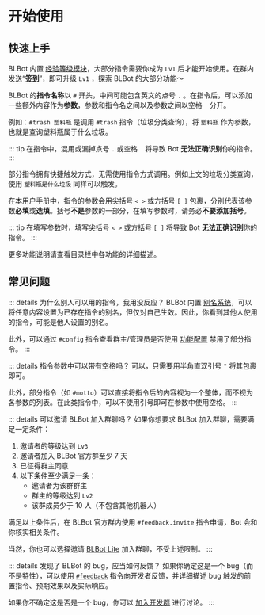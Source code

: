 # 开始使用

## 快速上手

BLBot 内置 [经验等级模块](./exp)，大部分指令需要你成为 `Lv1` 后才能开始使用。在群内发送“**签到**”，即可升级 `Lv1` ，探索 BLBot 的大部分功能～

BLBot 的**指令名称**以 `#` 开头，中间可能包含英文的点号 `.` 。在指令后，可以添加一些额外内容作为**参数**，参数和指令名之间以及参数之间以空格 ` ` 分开。

例如：`#trash 塑料瓶` 是调用 `#trash` 指令（垃圾分类查询），将 `塑料瓶` 作为参数，也就是查询塑料瓶属于什么垃圾。

::: tip
在指令中，混用或漏掉点号 `.` 或空格 ` ` 将导致 Bot **无法正确识别**你的指令。
:::

部分指令拥有快捷触发方式，无需使用指令方式调用。例如上文的垃圾分类查询，使用 `塑料瓶是什么垃圾` 同样可以触发。

在本用户手册中，指令的参数会用尖括号 `< >` 或方括号 `[ ]` 包裹，分别代表该参数**必填**或**选填**。括号**不是**参数的一部分，在填写参数时，请务必**不要添加括号**。

::: tip
在填写参数时，填写尖括号 `< >` 或方括号 `[ ]` 将导致 Bot **无法正确识别**你的指令。
:::

更多功能说明请查看目录栏中各功能的详细描述。

## 常见问题

::: details 为什么别人可以用的指令，我用没反应？
BLBot 内置 [别名系统](./alias)，可以将任意内容设置为已存在指令的别名，但仅对自己生效。因此，你看到其他人使用的指令，可能是他人设置的别名。

此外，可以通过 `#config` 指令查看群主/管理员是否使用 [功能配置](./config) 禁用了部分指令。
:::

::: details 指令参数中可以带有空格吗？
可以，只需要用半角直双引号 `"` 将其包裹即可。

此外，部分指令（如 `#motto`）可以直接将指令后的内容视为一个整体，而不视为各参数的列表。在此类指令中，可以不使用引号即可在参数中使用空格。
:::

::: details 可以邀请 BLBot 加入群聊吗？
如果你想要求 BLBot 加入群聊，需要满足一定条件：

1. 邀请者的等级达到 `Lv3`
2. 邀请者加入 BLBot 官方群至少 7 天
3. 已征得群主同意
4. 以下条件至少满足一条：
    - 邀请者为该群群主
    - 群主的等级达到 `Lv2`
    - 该群成员少于 10 人（不包含其他机器人）

满足以上条件后，在 BLBot 官方群内使用 `#feedback.invite` 指令申请，Bot 会和你核实相关条件。

当然，你也可以选择邀请 [BLBot Lite](/lite) 加入群聊，不受上述限制。
:::

::: details 发现了 BLBot 的 bug，应当如何反馈？
如果你确定这是一个 bug（而不是特性），可以使用 [`#feedback`](./overview#feedback) 指令向开发者反馈，并详细描述 bug 触发的前置指令、预期效果以及实际响应。

如果你不确定这是否是一个 bug，你可以 [加入开发群](https://jq.qq.com/?_wv=1027&k=5FBe63r) 进行讨论。
:::

